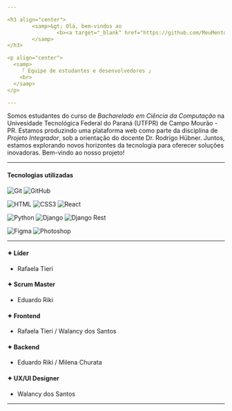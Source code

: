 ```yaml
---

<h3 align="center">
        <samp>&gt; Olá, bem-vindos ao
                <b><a target="_blank" href="https://github.com/MeuMentorUTFPR">MeuMentorUTFPR</a></b>
        </samp>
</h3>

<p align="center"> 
  <samp>
    「 Equipe de estudantes e desenvolvedores 」
    <br>
  </samp>
</p>

---
```


Somos estudantes do curso de *Bacharelado em Ciência da Computação* na Univesidade Tecnológica Federal do Paraná (UTFPR) de Campo Mourão - PR. Estamos produzindo uma plataforma web como parte da disciplina de *Projeto Integrador*, sob a orientação do docente Dr. Rodrigo Hübner. Juntos, estamos explorando novos horizontes da tecnologia para oferecer soluções inovadoras. Bem-vindo ao nosso projeto!

---

#### Tecnologias utilizadas

![Git](https://img.shields.io/badge/Git-F05032?style=for-the-badge&logo=git&logoColor=white)
![GitHub](https://img.shields.io/badge/GitHub-100000?style=for-the-badge&logo=github&logoColor=white)

![HTML](https://img.shields.io/badge/HTML5-E34F26?style=for-the-badge&logo=html5&logoColor=white)
![CSS3](https://img.shields.io/badge/CSS3-1572B6?style=for-the-badge&logo=css3&logoColor=white)
![React](https://img.shields.io/badge/-React-61DBFB?style=for-the-badge&labelColor=black&logo=react&logoColor=61DBFB)

![Python](https://img.shields.io/badge/python-3670A0?style=for-the-badge&logo=python&logoColor=ffdd54)
![Django](https://img.shields.io/badge/Django-092E20?style=for-the-badge&logo=django&logoColor=green)
![Django Rest](https://img.shields.io/badge/django%20rest-ff1709?style=for-the-badge&logo=django&logoColor=white)

![Figma](https://img.shields.io/badge/Figma-F24E1E?style=for-the-badge&logo=figma&logoColor=white)
![Photoshop](https://img.shields.io/badge/Adobe%20Photoshop-31A8FF?style=for-the-badge&logo=Adobe%20Photoshop&logoColor=black)

---

#### ✦ Líder

- Rafaela Tieri <br/>

#### ✦ Scrum Master

- Eduardo Riki <br/>

#### ✦ Frontend

- Rafaela Tieri / Walancy dos Santos <br/>

#### ✦ Backend
 
- Eduardo Riki / Milena Churata <br/>

#### ✦ UX/UI Designer

- Walancy dos Santos <br/>

---
